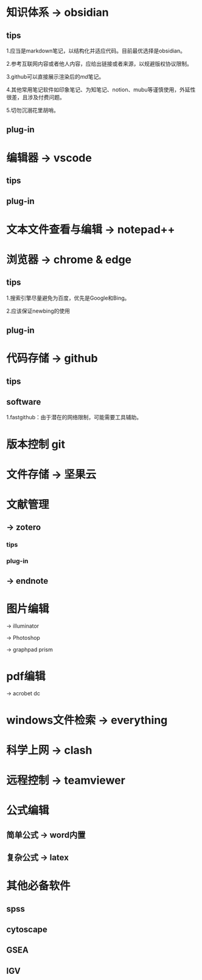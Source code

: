 # 知识体系 → obsidian
## tips
1.应当是markdown笔记，以结构化并适应代码。目前最优选择是obsidian。

2.参考互联网内容或者他人内容，应给出链接或者来源，以规避版权协议限制。

3.github可以直接展示渲染后的*md*笔记。

4.其他常用笔记软件如印象笔记、为知笔记、notion、mubu等谨慎使用，外延性很差，且涉及付费问题。

5.切勿沉溺花里胡哨。

## plug-in


# 编辑器 → vscode
## tips

## plug-in

# 文本文件查看与编辑 → notepad++



# 浏览器 → chrome & edge
## tips
1.搜索引擎尽量避免为百度，优先是Google和Bing。

2.应该保证newbing的使用

## plug-in


# 代码存储 → github
## tips

## software
1.fastgithub：由于潜在的网络限制，可能需要工具辅助。

# 版本控制 git

# 文件存储 → 坚果云

# 文献管理
## → zotero
### tips

### plug-in

## → endnote

# 图片编辑
→ illuminator

→ Photoshop

→ graphpad prism

# pdf编辑
→ acrobet dc

# windows文件检索 → everything

# 科学上网 → clash

# 远程控制 → teamviewer

# 公式编辑
## 简单公式 → word内置
## 复杂公式 → latex

# 其他必备软件
## spss
## cytoscape
## GSEA
## IGV

